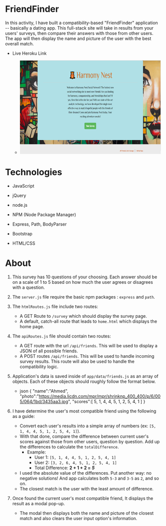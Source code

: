 # FriendFinder

In this activity, I have built a compatibility-based "FriendFinder" application -- basically a dating app. This full-stack site will take in results from your users' surveys, then compare their answers with those from other users. The app will then display the name and picture of the user with the best overall match.

- Live Heroku Link

     * <a href="https://stormy-brushlands-80802.herokuapp.com"><img src="images/harmoney&nest02.png" ></a>

# Technologies

- JavaScript

- jQuery

- node.js

- NPM (Node Package Manager)

- Express, Path, BodyParser

- Bootstrap

- HTML/CSS

# About

1. This survey has 10 questions of your choosing. Each answer should be on a scale of 1 to 5 based on how much the user agrees or disagrees with a question.

2. The `server.js` file  require the basic npm packages : `express` and `path`.

3. The `htmlRoutes.js` file include two routes:

   * A GET Route to `/survey` which should display the survey page.
   * A default, catch-all route that leads to `home.html` which displays the home page.

4. The `apiRoutes.js` file should contain two routes:

   * A GET route with the url `/api/friends`. This will be used to display a JSON of all possible friends.
   * A POST routes `/api/friends`. This will be used to handle incoming survey results. This route will also be used to handle the compatibility logic.

5. Application's data is saved inside of `app/data/friends.js` as an array of objects. Each of these objects should roughly follow the format below.

   * json
{
  "name":"Ahmed",
  "photo":"https://media.licdn.com/mpr/mpr/shrinknp_400_400/p/6/005/064/1bd/3435aa3.jpg",
  "scores":[
      5,
      1,
      4,
      4,
      5,
      1,
      2,
      5,
      4,
      1
    ]
}


6. I have determine the user's most compatible friend using the following as a guide:

   * Convert each user's results into a simple array of numbers (ex: `[5, 1, 4, 4, 5, 1, 2, 5, 4, 1]`).
   * With that done, compare the difference between current user's scores against those from other users, question by question. Add up the differences to calculate the `totalDifference`.
     * Example:
       * User 1: `[5, 1, 4, 4, 5, 1, 2, 5, 4, 1]`
       * User 2: `[3, 2, 6, 4, 5, 1, 2, 5, 4, 1]`
       * Total Difference: **2 + 1 + 2 =** **_5_**
   * I used the absolute value of the differences. Put another way: no negative solutions! And app calculates both `5-3` and `3-5` as `2`, and so on.
   * The closest match is the user with the least amount of difference.

7. Once found the current user's most compatible friend, It displays the result as a modal pop-up.
   * The modal then displays both the name and picture of the closest match and also clears the user input option's information.
